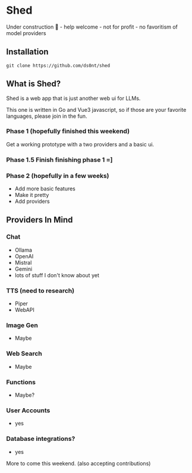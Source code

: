 # Shed

Under construction :construction: - help welcome - not for profit - no favoritism of model providers

## Installation

```
git clone https://github.com/ds0nt/shed

```


## What is Shed?

Shed is a web app that is just another web ui for LLMs.

This one is written in Go and Vue3 javascript, so if those are your favorite languages, please join in the fun.

### Phase 1 (hopefully finished this weekend)

Get a working prototype with a two providers and a basic ui.

### Phase 1.5 Finish finishing phase 1 =]

### Phase 2 (hopefully in a few weeks)

- Add more basic features
- Make it pretty
- Add providers

## Providers In Mind

### Chat
- Ollama
- OpenAI
- Mistral
- Gemini
- lots of stuff I don't know about yet

### TTS (need to research)
- Piper
- WebAPI


### Image Gen
- Maybe

### Web Search
- Maybe

### Functions
- Maybe?

### User Accounts
- yes

### Database integrations?
- yes

More to come this weekend. (also accepting contributions)
